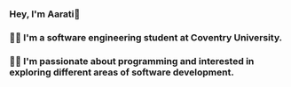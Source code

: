 ### Hey, I'm Aarati🌸


### 👩‍🎓 I'm a software engineering student at Coventry University. 
### 👩‍💻 I'm passionate about programming and interested in exploring different areas of software development.

